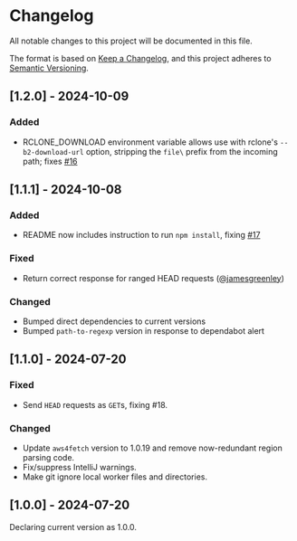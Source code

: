 # Changelog
All notable changes to this project will be documented in this file.

The format is based on [Keep a Changelog](https://keepachangelog.com/en/1.0.0/),
and this project adheres to [Semantic Versioning](https://semver.org/spec/v2.0.0.html).

## [1.2.0] - 2024-10-09

### Added

* RCLONE_DOWNLOAD environment variable allows use with rclone's `--b2-download-url` option, stripping the `file\` prefix from the incoming path; fixes [#16](https://github.com/backblaze-b2-samples/cloudflare-b2/issues/16)

## [1.1.1] - 2024-10-08

### Added

* README now includes instruction to run `npm install`, fixing [#17](https://github.com/backblaze-b2-samples/cloudflare-b2/issues/17)

### Fixed

* Return correct response for ranged HEAD requests ([@jamesgreenley](https://github.com/jamesgreenley))

### Changed

* Bumped direct dependencies to current versions
* Bumped `path-to-regexp` version in response to dependabot alert

## [1.1.0] - 2024-07-20

### Fixed

* Send `HEAD` requests as `GET`s, fixing #18.

### Changed

* Update `aws4fetch` version to 1.0.19 and remove now-redundant region parsing code.
* Fix/suppress IntelliJ warnings.
* Make git ignore local worker files and directories.

## [1.0.0] - 2024-07-20

Declaring current version as 1.0.0.
